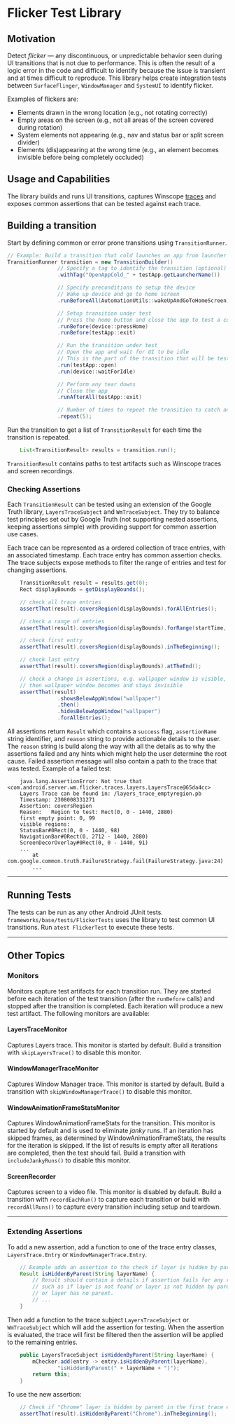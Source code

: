 # Flicker Test Library

## Motivation
Detect *flicker* &mdash; any discontinuous, or unpredictable behavior seen during UI transitions that is not due to performance.
This is often the result of a logic error in the code and difficult to identify because the issue is transient and at times difficult to reproduce.
This library helps create integration tests between `SurfaceFlinger`, `WindowManager` and `SystemUI` to identify flicker.

Examples of flickers are:
* Elements drawn in the wrong location (e.g., not rotating correctly)
* Empty areas on the screen (e.g., not all areas of the screen covered during rotation)
* System elements not appearing (e.g., nav and status bar or split screen divider)
* Elements (dis)appearing at the wrong time (e.g., an element becomes invisible before being completely occluded)

## Usage and Capabilities

The library builds and runs UI transitions, captures Winscope [traces](https://source.android.com/devices/graphics/tracing-win-transitions) and exposes common assertions that can be tested against each trace.

## Building a transition

Start by defining common or error prone transitions using `TransitionRunner`.
```java
// Example: Build a transition that cold launches an app from launcher
TransitionRunner transition = new TransitionBuilder()
                // Specify a tag to identify the transition (optional)
                .withTag("OpenAppCold_" + testApp.getLauncherName())

                // Specify preconditions to setup the device
                // Wake up device and go to home screen
                .runBeforeAll(AutomationUtils::wakeUpAndGoToHomeScreen)

                // Setup transition under test
                // Press the home button and close the app to test a cold start
                .runBefore(device::pressHome)
                .runBefore(testApp::exit)

                // Run the transition under test
                // Open the app and wait for UI to be idle
                // This is the part of the transition that will be tested.
                .run(testApp::open)
                .run(device::waitForIdle)

                // Perform any tear downs
                // Close the app
                .runAfterAll(testApp::exit)

                // Number of times to repeat the transition to catch any flaky issues
                .repeat(5);
```

Run the transition to get a list of `TransitionResult` for each time the transition is repeated.
```java
    List<TransitionResult> results = transition.run();
```
`TransitionResult` contains paths to test artifacts such as Winscope traces and screen recordings.

### Checking Assertions
Each `TransitionResult` can be tested using an extension of the Google Truth library, `LayersTraceSubject` and `WmTraceSubject`.
They try to balance test principles set out by Google Truth (not supporting nested assertions, keeping assertions simple) with providing support for common assertion use cases.

Each trace can be represented as a ordered collection of trace entries, with an associated timestamp.
Each trace entry has common assertion checks.
The trace subjects expose methods to filter the range of entries and test for changing assertions.

```java
    TransitionResult result = results.get(0);
    Rect displayBounds = getDisplayBounds();

    // check all trace entries
    assertThat(result).coversRegion(displayBounds).forAllEntries();

    // check a range of entries
    assertThat(result).coversRegion(displayBounds).forRange(startTime, endTime);

    // check first entry
    assertThat(result).coversRegion(displayBounds).inTheBeginning();

    // check last entry
    assertThat(result).coversRegion(displayBounds).atTheEnd();

    // check a change in assertions, e.g. wallpaper window is visible,
    // then wallpaper window becomes and stays invisible
    assertThat(result)
                .showsBelowAppWindow("wallpaper")
                .then()
                .hidesBelowAppWindow("wallpaper")
                .forAllEntries();
```

All assertions return `Result` which contains a `success` flag, `assertionName` string identifier, and `reason` string to provide actionable details to the user.
The `reason` string is build along the way with all the details as to why the assertions failed and any hints which might help the user determine the root cause.
Failed assertion message will also contain a path to the trace that was tested.
Example of a failed test:

```
    java.lang.AssertionError: Not true that <com.android.server.wm.flicker.traces.layers.LayersTrace@65da4cc>
    Layers Trace can be found in: /layers_trace_emptyregion.pb
    Timestamp: 2308008331271
    Assertion: coversRegion
    Reason:   Region to test: Rect(0, 0 - 1440, 2880)
    first empty point: 0, 99
    visible regions:
    StatusBar#0Rect(0, 0 - 1440, 98)
    NavigationBar#0Rect(0, 2712 - 1440, 2880)
    ScreenDecorOverlay#0Rect(0, 0 - 1440, 91)
    ...
        at com.google.common.truth.FailureStrategy.fail(FailureStrategy.java:24)
        ...
```

---

## Running Tests

The tests can be run as any other Android JUnit tests. `frameworks/base/tests/FlickerTests` uses the library to test common UI transitions. Run `atest FlickerTest` to execute these tests.

---

## Other Topics
### Monitors
Monitors capture test artifacts for each transition run. They are started before each iteration of the test transition (after the `runBefore` calls) and stopped after the transition is completed. Each iteration will produce a new test artifact. The following monitors are available:

#### LayersTraceMonitor
Captures Layers trace. This monitor is started by default. Build a transition with `skipLayersTrace()` to disable this monitor.
#### WindowManagerTraceMonitor
Captures Window Manager trace. This monitor is started by default. Build a transition with `skipWindowManagerTrace()` to disable this monitor.
#### WindowAnimationFrameStatsMonitor
Captures WindowAnimationFrameStats for the transition. This monitor is started by default and is used to eliminate *janky* runs. If an iteration has skipped frames, as determined by WindowAnimationFrameStats, the results for the iteration is skipped. If the list of results is empty after all iterations are completed, then the test should fail. Build a transition with `includeJankyRuns()` to disable this monitor.
#### ScreenRecorder
Captures screen to a video file. This monitor is disabled by default. Build a transition with `recordEachRun()` to capture each transition or build with `recordAllRuns()` to capture every transition including setup and teardown.

---

### Extending Assertions

To add a new assertion, add a function to one of the trace entry classes, `LayersTrace.Entry` or `WindowManagerTrace.Entry`.

```java
    // Example adds an assertion to the check if layer is hidden by parent.
    Result isHiddenByParent(String layerName) {
        // Result should contain a details if assertion fails for any reason
        // such as if layer is not found or layer is not hidden by parent
        // or layer has no parent.
        // ...
    }
```
Then add a function to the trace subject `LayersTraceSubject` or `WmTraceSubject` which will add the assertion for testing. When the assertion is evaluated, the trace will first be filtered then the assertion will be applied to the remaining entries.

```java
    public LayersTraceSubject isHiddenByParent(String layerName) {
        mChecker.add(entry -> entry.isHiddenByParent(layerName),
                "isHiddenByParent(" + layerName + ")");
        return this;
    }
```

To use the new assertion:
```java
    // Check if "Chrome" layer is hidden by parent in the first trace entry.
    assertThat(result).isHiddenByParent("Chrome").inTheBeginning();
```